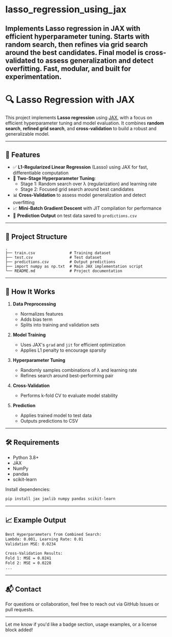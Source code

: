 # lasso_regression_using_jax
Implements Lasso regression in JAX with efficient hyperparameter tuning. Starts with random search, then refines via grid search around the best candidates. Final model is cross-validated to assess generalization and detect overfitting. Fast, modular, and built for experimentation.
---

# 🔍 Lasso Regression with JAX

This project implements **Lasso regression** using [JAX](https://github.com/google/jax), with a focus on efficient hyperparameter tuning and model evaluation. It combines **random search**, **refined grid search**, and **cross-validation** to build a robust and generalizable model.

---

## 🚀 Features

- ✅ **L1-Regularized Linear Regression** (Lasso) using JAX for fast, differentiable computation  
- 🔄 **Two-Stage Hyperparameter Tuning**:
  - Stage 1: Random search over λ (regularization) and learning rate
  - Stage 2: Focused grid search around best candidates
- 📊 **Cross-Validation** to assess model generalization and detect overfitting
- 📈 **Mini-Batch Gradient Descent** with JIT compilation for performance
- 📁 **Prediction Output** on test data saved to `predictions.csv`

---

## 📂 Project Structure

```
.
├── train.csv               # Training dataset
├── test.csv                # Test dataset
├── predictions.csv         # Output predictions
├── import numpy as np.txt  # Main JAX implementation script
└── README.md               # Project documentation
```

---

## 🧪 How It Works

1. **Data Preprocessing**  
   - Normalizes features  
   - Adds bias term  
   - Splits into training and validation sets

2. **Model Training**  
   - Uses JAX's `grad` and `jit` for efficient optimization  
   - Applies L1 penalty to encourage sparsity

3. **Hyperparameter Tuning**  
   - Randomly samples combinations of λ and learning rate  
   - Refines search around best-performing pair

4. **Cross-Validation**  
   - Performs k-fold CV to evaluate model stability

5. **Prediction**  
   - Applies trained model to test data  
   - Outputs predictions to CSV

---

## 🛠️ Requirements

- Python 3.8+
- JAX
- NumPy
- pandas
- scikit-learn

Install dependencies:

```bash
pip install jax jaxlib numpy pandas scikit-learn
```

---

## 📈 Example Output

```bash
Best Hyperparameters from Combined Search:
Lambda: 0.001, Learning Rate: 0.01
Validation MSE: 0.0234

Cross-Validation Results:
Fold 1: MSE = 0.0241
Fold 2: MSE = 0.0228
...
```

---

## 📬 Contact

For questions or collaboration, feel free to reach out via GitHub Issues or pull requests.

---

Let me know if you'd like a badge section, usage examples, or a license block added!
